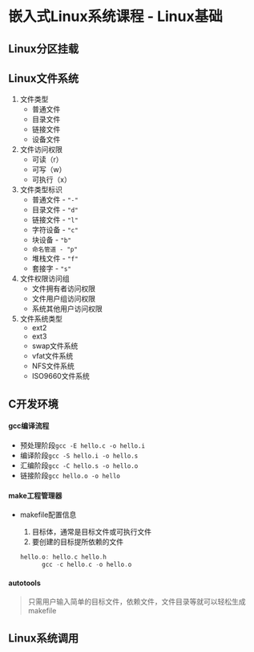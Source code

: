 # 嵌入式Linux系统课程 - Linux基础

## Linux分区挂载



## Linux文件系统

1. 文件类型
   * 普通文件
   * 目录文件
   * 链接文件
   * 设备文件
2. 文件访问权限
   * 可读（r）
   * 可写（w）
   * 可执行（x）
3. 文件类型标识
   * 普通文件 -  `"-"`
   * 目录文件 -  `"d"`
   * 链接文件 -  `"l"`
   * 字符设备 -  `"c"`
   * 块设备 - `"b"`
   * `命名管道 - "p"`
   * 堆栈文件 -  `"f"`
   * 套接字 -  `"s"`
4. 文件权限访问组
   * 文件拥有者访问权限
   * 文件用户组访问权限
   * 系统其他用户访问权限
5. 文件系统类型
   * ext2
   * ext3
   * swap文件系统
   * vfat文件系统
   * NFS文件系统
   * ISO9660文件系统

## C开发环境

#### gcc编译流程

* 预处理阶段`gcc -E hello.c -o hello.i`
* 编译阶段`gcc -S hello.i -o hello.s`
* 汇编阶段`gcc -C hello.s -o hello.o`
* 链接阶段`gcc hello.o -o hello`

#### make工程管理器

* makefile配置信息

  1. 目标体，通常是目标文件或可执行文件
  2. 要创建的目标提所依赖的文件

  ```c
  hello.o: hello.c hello.h
        gcc -c hello.c -o hello.o
  ```

#### autotools

> 只需用户输入简单的目标文件，依赖文件，文件目录等就可以轻松生成makefile



## Linux系统调用


